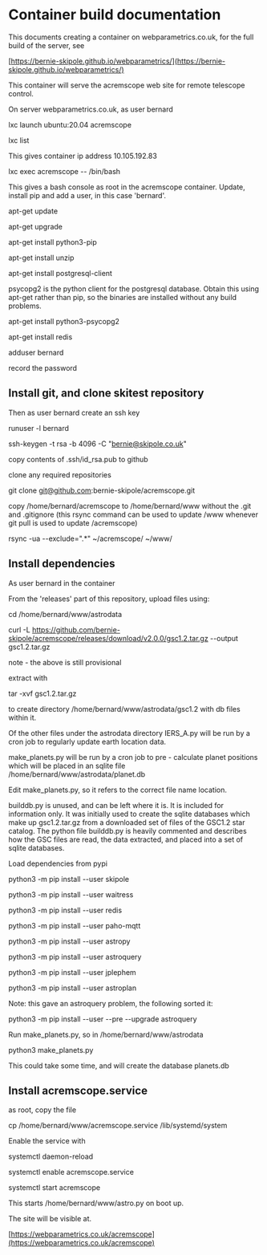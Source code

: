 # Container build documentation

This documents creating a container on webparametrics.co.uk, for the full build of the server, see

[https://bernie-skipole.github.io/webparametrics/](https://bernie-skipole.github.io/webparametrics/)

This container will serve the acremscope web site for remote telescope control.

On server webparametrics.co.uk, as user bernard

lxc launch ubuntu:20.04 acremscope

lxc list

This gives container ip address 10.105.192.83

lxc exec acremscope -- /bin/bash

This gives a bash console as root in the acremscope container. Update, install pip and add a user, in this case 'bernard'.

apt-get update

apt-get upgrade

apt-get install python3-pip

apt-get install unzip

apt-get install postgresql-client

psycopg2 is the python client for the postgresql database. Obtain this using apt-get rather than pip, so the binaries are installed without any build problems.

apt-get install python3-psycopg2

apt-get install redis

adduser bernard

record the password

## Install git, and clone skitest repository

Then as user bernard create an ssh key

runuser -l bernard

ssh-keygen -t rsa -b 4096 -C "bernie@skipole.co.uk"

copy contents of .ssh/id_rsa.pub to github

clone any required repositories

git clone git@github.com:bernie-skipole/acremscope.git

copy /home/bernard/acremscope to /home/bernard/www without the .git and .gitignore
(this rsync command can be used to update /www whenever git pull is used to update /acremscope)

rsync -ua --exclude=".*" ~/acremscope/ ~/www/


## Install dependencies


As user bernard in the container

From the 'releases' part of this repository, upload files using:

cd /home/bernard/www/astrodata

curl -L https://github.com/bernie-skipole/acremscope/releases/download/v2.0.0/gsc1.2.tar.gz --output gsc1.2.tar.gz

note - the above is still provisional

extract with

tar -xvf gsc1.2.tar.gz

to create directory /home/bernard/www/astrodata/gsc1.2 with db files within it.

Of the other files under the astrodata directory IERS_A.py will be run by a cron job to regularly update earth location data.

make_planets.py will be run by a cron job to pre - calculate planet positions which will be placed in an sqlite file /home/bernard/www/astrodata/planet.db

Edit make_planets.py, so it refers to the correct file name location.

builddb.py is unused, and can be left where it is. It is included for information only. It was initially used to create the sqlite databases which make up gsc1.2.tar.gz from a downloaded set of files of the GSC1.2 star catalog. The python file builddb.py is heavily commented and describes how the GSC files are read, the data extracted, and placed into a set of sqlite databases.

Load dependencies from pypi

python3 -m pip install --user skipole

python3 -m pip install --user waitress

python3 -m pip install --user redis

python3 -m pip install --user paho-mqtt

python3 -m pip install --user astropy

python3 -m pip install --user astroquery

python3 -m pip install --user jplephem

python3 -m pip install --user astroplan

Note: this gave an astroquery problem, the following sorted it:

python3 -m pip install --user --pre --upgrade astroquery


Run make_planets.py, so in /home/bernard/www/astrodata

python3 make_planets.py

This could take some time, and will create the database planets.db

## Install acremscope.service

as root, copy the file

cp /home/bernard/www/acremscope.service /lib/systemd/system

Enable the service with

systemctl daemon-reload

systemctl enable acremscope.service

systemctl start acremscope

This starts /home/bernard/www/astro.py on boot up.

The site will be visible at.

[https://webparametrics.co.uk/acremscope](https://webparametrics.co.uk/acremscope)



